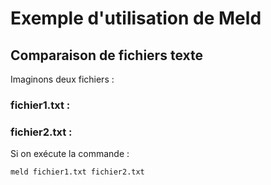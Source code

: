 # Exemple d'utilisation de Meld

## Comparaison de fichiers texte
Imaginons deux fichiers :

### fichier1.txt :

### fichier2.txt :

Si on exécute la commande :
```sh
meld fichier1.txt fichier2.txt
